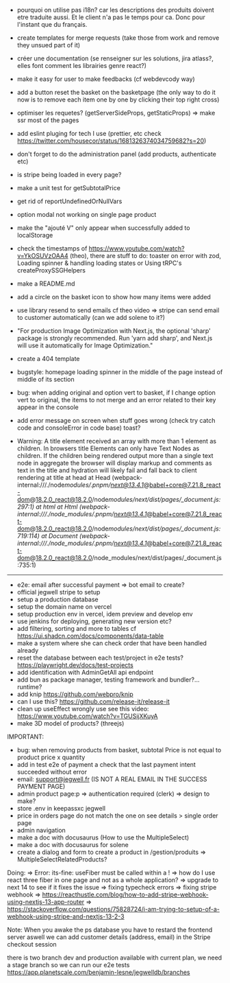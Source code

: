 - pourquoi on utilise pas i18n?
  car les descriptions des produits doivent etre traduite aussi. Et le client n'a pas le temps pour ca. Donc pour l'instant que du français.

- create templates for merge requests (take those from work and remove they unsued part of it)
- créer une documentation (se renseigner sur les solutions, jira atlass?, elles font comment les librairies genre react?)
- make it easy for user to make feedbacks (cf webdevcody way)
- add a button reset the basket on the basketpage (the only way to do it now is to remove each item one by one by clicking their top right cross)
- optimiser les requetes? (getServerSideProps, getStaticProps)
  => make ssr most of the pages
- add eslint pluging for tech I use (prettier, etc check https://twitter.com/housecor/status/1681326374034759682?s=20)
- don't forget to do the administration panel (add products, authenticate etc)
- is stripe being loaded in every page?
- make a unit test for getSubtotalPrice
- get rid of reportUndefinedOrNullVars
- option modal not working on single page product
- make the "ajouté V" only appear when successfully added to localStorage
- check the timestamps of https://www.youtube.com/watch?v=YkOSUVzOAA4 (theo), there are stuff to do: toaster on error with zod, Loading spinner & handling loading states or Using tRPC's createProxySSGHelpers
- make a README.md
- add a circle on the basket icon to show how many items were added
- use library resend to send emails cf theo video
  => stripe can send email to customer automatically (can we add solene to it?)
- "For production Image Optimization with Next.js, the optional 'sharp' package is strongly recommended. Run 'yarn add sharp', and Next.js will use it automatically for Image Optimization."
- create a 404 template
- bugstyle: homepage loading spinner in the middle of the page instead of middle of its section
- bug: when adding original and option vert to basket, if I change option vert to original, the items to not merge and an error related to their key appear in the console
- add error message on screen when stuff goes wrong (check try catch code and consoleError in code base) toast?
- Warning: A title element received an array with more than 1 element as children. In browsers title Elements can only have Text Nodes as children. If the children being rendered output more than a single text node in aggregate the browser will display markup and comments as text in the title and hydration will likely fail and fall back to client rendering
  at title
  at head
  at Head (webpack-internal:///./node*modules/.pnpm/next@13.4.1*@babel+core@7.21.8_react-dom@18.2.0_react@18.2.0/node*modules/next/dist/pages/\_document.js:297:1)
  at html
  at Html (webpack-internal:///./node_modules/.pnpm/next@13.4.1*@babel+core@7.21.8_react-dom@18.2.0_react@18.2.0/node*modules/next/dist/pages/\_document.js:719:114)
  at Document (webpack-internal:///./node_modules/.pnpm/next@13.4.1*@babel+core@7.21.8_react-dom@18.2.0_react@18.2.0/node_modules/next/dist/pages/\_document.js:735:1)

---

- e2e: email after successful payment
  => bot email to create?
- official jegwell stripe to setup
- setup a production database
- setup the domain name on vercel
- setup production env in vercel, idem preview and develop env
- use jenkins for deploying, generating new version etc?
- add filtering, sorting and more to tables cf https://ui.shadcn.com/docs/components/data-table
- make a system where she can check order that have been handled already
- reset the database between each test/project in e2e tests? https://playwright.dev/docs/test-projects
- add identification with AdminGetAll api endpoint
- add bun as package manager, testing framework and bundler?... runtime?
- add knip https://github.com/webpro/knip
- can I use this? https://github.com/release-it/release-it
- clean up useEffect wrongly use see this video: https://www.youtube.com/watch?v=TGUSijXKuyA
- make 3D model of products? (threejs)

IMPORTANT:

- bug: when removing products from basket, subtotal Price is not equal to product price x quantity
- add in test e2e of payment a check that the last payment intent succeeded without error
- email: support@jegwell.fr (IS NOT A REAL EMAIL IN THE SUCCESS PAYMENT PAGE)
- admin product page:p
  => authentication required (clerk)
  => design to make?
- store .env in keepassxc jegwell
- price in orders page do not match the one on see details > single order page
- admin navigation
- make a doc with docusaurus (How to use the MultipleSelect)
- make a doc with docusaurus for solene
- create a dialog and form to create a product in /gestion/produits
  => MultipleSelectRelatedProducts?

Doing:
=> Error: its-fine: useFiber must be called within a <FiberProvider />!
=> how do I use react three fiber in one page and not as a whole application?
=> upgrade to next 14 to see if it fixes the issue
=> fixing typecheck errors
=> fixing stripe webhook
  => https://reacthustle.com/blog/how-to-add-stripe-webhook-using-nextjs-13-app-router
  => https://stackoverflow.com/questions/75828724/i-am-trying-to-setup-of-a-webhook-using-stripe-and-nextjs-13-2-3

Note:
When you awake the ps database you have to restard the frontend server aswell
we can add customer details (address, email) in the Stripe checkout session

there is two branch dev and production available with current plan, we need a stage branch so we can run our e2e tests
https://app.planetscale.com/benjamin-lesne/jegwelldb/branches

